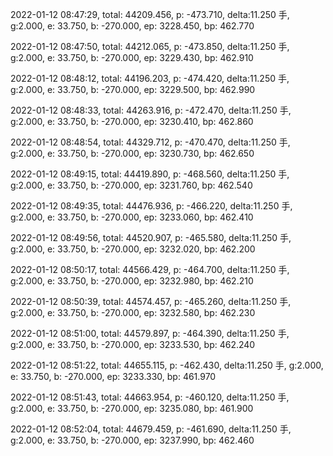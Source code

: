 2022-01-12 08:47:29, total: 44209.456, p: -473.710, delta:11.250 手, g:2.000, e: 33.750, b: -270.000, ep: 3228.450, bp: 462.770

2022-01-12 08:47:50, total: 44212.065, p: -473.850, delta:11.250 手, g:2.000, e: 33.750, b: -270.000, ep: 3229.430, bp: 462.910

2022-01-12 08:48:12, total: 44196.203, p: -474.420, delta:11.250 手, g:2.000, e: 33.750, b: -270.000, ep: 3229.500, bp: 462.990

2022-01-12 08:48:33, total: 44263.916, p: -472.470, delta:11.250 手, g:2.000, e: 33.750, b: -270.000, ep: 3230.410, bp: 462.860

2022-01-12 08:48:54, total: 44329.712, p: -470.470, delta:11.250 手, g:2.000, e: 33.750, b: -270.000, ep: 3230.730, bp: 462.650

2022-01-12 08:49:15, total: 44419.890, p: -468.560, delta:11.250 手, g:2.000, e: 33.750, b: -270.000, ep: 3231.760, bp: 462.540

2022-01-12 08:49:35, total: 44476.936, p: -466.220, delta:11.250 手, g:2.000, e: 33.750, b: -270.000, ep: 3233.060, bp: 462.410

2022-01-12 08:49:56, total: 44520.907, p: -465.580, delta:11.250 手, g:2.000, e: 33.750, b: -270.000, ep: 3232.020, bp: 462.200

2022-01-12 08:50:17, total: 44566.429, p: -464.700, delta:11.250 手, g:2.000, e: 33.750, b: -270.000, ep: 3232.980, bp: 462.210

2022-01-12 08:50:39, total: 44574.457, p: -465.260, delta:11.250 手, g:2.000, e: 33.750, b: -270.000, ep: 3232.580, bp: 462.230

2022-01-12 08:51:00, total: 44579.897, p: -464.390, delta:11.250 手, g:2.000, e: 33.750, b: -270.000, ep: 3233.530, bp: 462.240

2022-01-12 08:51:22, total: 44655.115, p: -462.430, delta:11.250 手, g:2.000, e: 33.750, b: -270.000, ep: 3233.330, bp: 461.970

2022-01-12 08:51:43, total: 44663.954, p: -460.120, delta:11.250 手, g:2.000, e: 33.750, b: -270.000, ep: 3235.080, bp: 461.900

2022-01-12 08:52:04, total: 44679.459, p: -461.690, delta:11.250 手, g:2.000, e: 33.750, b: -270.000, ep: 3237.990, bp: 462.460